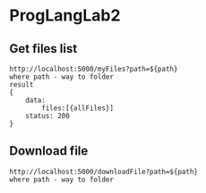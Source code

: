 # ProgLangLab2
## Get files list
    http://localhost:5000/myFiles?path=${path}
    where path - way to folder
    result
    {
		data: 
			files:[{allFiles}]
		status: 200
	}
## Download file
    http://localhost:5000/downloadFile?path=${path}
    where path - way to folder    